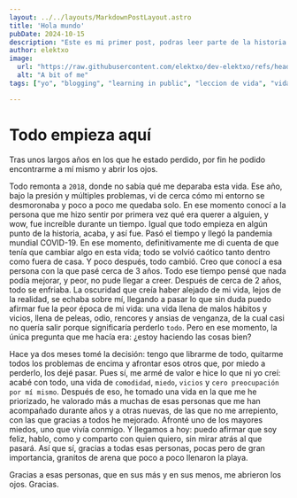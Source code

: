 ```yaml
---
layout: ../../layouts/MarkdownPostLayout.astro
title: 'Hola mundo'
pubDate: 2024-10-15
description: "Este es mi primer post, podras leer parte de la historia tras de mi"
author: elektxo
image:
  url: "https://raw.githubusercontent.com/elektxo/dev-elektxo/refs/heads/main/src/pages/imgs/una_nueva_vida.jpg"
  alt: "A bit of me"
tags: ["yo", "blogging", "learning in public", "leccion de vida", "vida", "cambio", "superacion"]

---
```

# Todo empieza aquí

Tras unos largos años en los que he estado perdido, por fin he podido encontrarme a mí mismo y abrir los ojos.

Todo remonta a `2018`, donde no sabía qué me deparaba esta vida. Ese año, bajo la presión y múltiples problemas, vi de cerca cómo mi entorno se desmoronaba y poco a poco me quedaba solo. En ese momento conocí a la persona que me hizo sentir por primera vez qué era querer a alguien, y wow, fue increíble durante un tiempo. Igual que todo empieza en algún punto de la historia, acaba, y así fue. Pasó el tiempo y llegó la pandemia mundial COVID-19. En ese momento, definitivamente me di cuenta de que tenía que cambiar algo en esta vida; todo se volvió caótico tanto dentro como fuera de casa. Y poco después, todo cambió. Creo que conocí a esa persona con la que pasé cerca de 3 años. Todo ese tiempo pensé que nada podía mejorar, y peor, no pude llegar a creer. Después de cerca de 2 años, todo se enfriaba. La oscuridad que creía haber alejado de mi vida, lejos de la realidad, se echaba sobre mí, llegando a pasar lo que sin duda puedo afirmar fue la peor época de mi vida: una vida llena de malos hábitos y vicios, llena de peleas, odio, rencores y ansias de venganza, de la cual casi no quería salir porque significaría perderlo `todo`. Pero en ese momento, la única pregunta que me hacía era: ¿estoy haciendo las cosas bien?

Hace ya dos meses tomé la decisión: tengo que librarme de todo, quitarme todos los problemas de encima y afrontar esos otros que, por miedo a perderlo, los dejé pasar. Pues sí, me armé de valor e hice lo que ni yo creí: acabé con todo, una vida de `comodidad`, `miedo`, `vicios` y `cero preocupación por mí mismo`. Después de eso, he tomado una vida en la que me he priorizado, he valorado más a muchas de esas personas que me han acompañado durante años y a otras nuevas, de las que no me arrepiento, con las que gracias a todos he mejorado. Afronté uno de los mayores miedos, uno que vivía conmigo. Y llegamos a hoy: puedo afirmar que soy feliz, hablo, como y comparto con quien quiero, sin mirar atrás al que pasará. Así que sí, gracias a todas esas personas, pocas pero de gran importancia, granitos de arena que poco a poco llenaron la playa.

Gracias a esas personas, que en sus más y en sus menos, me abrieron los ojos. Gracias.
